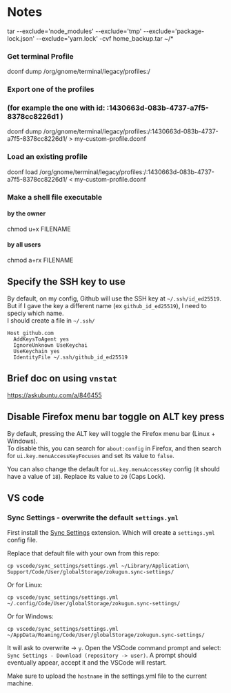 # Notes
tar --exclude='node_modules' --exclude='tmp' --exclude='package-lock.json' --exclude='yarn.lock' -cvf home_backup.tar ~/*

### Get terminal Profile
dconf dump /org/gnome/terminal/legacy/profiles:/

### Export one of the profiles 
### (for example the one with id: :1430663d-083b-4737-a7f5-8378cc8226d1 )
dconf dump /org/gnome/terminal/legacy/profiles:/:1430663d-083b-4737-a7f5-8378cc8226d1/ > my-custom-profile.dconf

### Load an existing profile
dconf load /org/gnome/terminal/legacy/profiles:/:1430663d-083b-4737-a7f5-8378cc8226d1/ < my-custom-profile.dconf

### Make a shell file executable 
#### by the owner
chmod u+x FILENAME
#### by all users
chmod a+rx FILENAME

## Specify the SSH key to use
By default, on my config, Github will use the SSH key at `~/.ssh/id_ed25519`.
But if I gave the key a different name (ex `github_id_ed25519`), I need to speciy which name.   
I should create a file in `~/.ssh/`

```
Host github.com
  AddKeysToAgent yes
  IgnoreUnknown UseKeychai
  UseKeychain yes
  IdentityFile ~/.ssh/github_id_ed25519

```

## Brief doc on using `vnstat`
https://askubuntu.com/a/846455

## Disable Firefox menu bar toggle on ALT key press
By default, pressing the ALT key will toggle the Firefox menu bar (Linux + Windows).   
To disable this, you can search for `about:config` in Firefox, and then search for `ui.key.menuAccessKeyFocuses` and set its value to `false`.   

You can also change the default for `ui.key.menuAccessKey` config (it should have a value of `18`). Replace its value to `20` (Caps Lock).

## VS code
### Sync Settings - overwrite the default `settings.yml`
First install the [Sync Settings](https://github.com/zokugun/vscode-sync-settings) extension. Which will create a `settings.yml` config file.

Replace that default file with your own from this repo:
```
cp vscode/sync_settings/settings.yml ~/Library/Application\ Support/Code/User/globalStorage/zokugun.sync-settings/
```
Or for Linux:
```
cp vscode/sync_settings/settings.yml ~/.config/Code/User/globalStorage/zokugun.sync-settings/  
```
Or for Windows:
```
cp vscode/sync_settings/settings.yml   ~/AppData/Roaming/Code/User/globalStorage/zokugun.sync-settings/
```

It will ask to overwrite -> `y`. Open the VSCode command prompt and select: `Sync Settings - Download (repository -> user)`. A prompt should eventually appear, accept it and the VSCode will restart.

Make sure to upload the `hostname` in the settings.yml file to the current machine.
